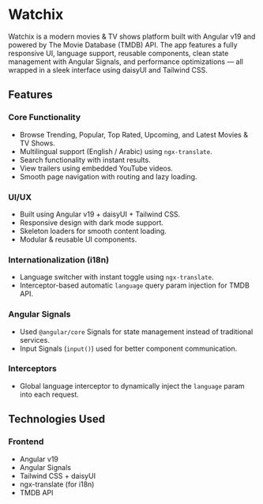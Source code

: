 # Watchix

Watchix is a modern movies & TV shows platform built with Angular v19 and powered by The Movie Database (TMDB) API. The app features a fully responsive UI, language support, reusable components, clean state management with Angular Signals, and performance optimizations — all wrapped in a sleek interface using daisyUI and Tailwind CSS.

## Features

### Core Functionality

* Browse Trending, Popular, Top Rated, Upcoming, and Latest Movies & TV Shows.
* Multilingual support (English / Arabic) using `ngx-translate`.
* Search functionality with instant results.
* View trailers using embedded YouTube videos.
* Smooth page navigation with routing and lazy loading.

### UI/UX

* Built using Angular v19 + daisyUI + Tailwind CSS.
* Responsive design with dark mode support.
* Skeleton loaders for smooth content loading.
* Modular & reusable UI components.

### Internationalization (i18n)

* Language switcher with instant toggle using `ngx-translate`.
* Interceptor-based automatic `language` query param injection for TMDB API.

### Angular Signals

* Used `@angular/core` Signals for state management instead of traditional services.
* Input Signals (`input()`) used for better component communication.

### Interceptors

* Global language interceptor to dynamically inject the `language` param into each request.

## Technologies Used

### Frontend

* Angular v19
* Angular Signals
* Tailwind CSS + daisyUI
* ngx-translate (for i18n)
* TMDB API